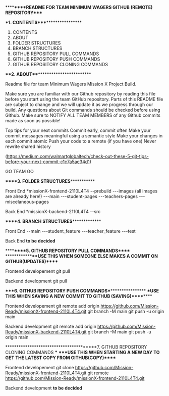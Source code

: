 ****************\*\*\*\*****************README FOR TEAM MINIMUM WAGERS GITHUB (REMOTE) REPOSITORY**************\*\*\***************

************************\*************************1. CONTENTS********************************\*\*\*********************************

1. CONTENTS
2. ABOUT
3. FOLDER STRUCTURES
4. BRANCH STRUCTURES
5. GITHUB REPOSITORY PULL COMMANDS
6. GITHUB REPOSITORY PUSH COMMANDS
7. GITHUB REPOSITORY CLONING COMMANDS

**********************\*\***********************2. ABOUT**********************************\*\***********************************

Readme file for team Minimum Wagers Mission X Project Build.

Make sure you are familiar with our Github repository by reading this file before you start using the team GitHub repository.
Parts of this README file are subject to change and we will update it as we progress through our build.
Any questions about Git commands should be checked before using Github.
Make sure to NOTIFY ALL TEAM MEMBERS of any Github commits made as soon as possible!

Top tips for your next commits
Commit early, commit often
Make your commit messages meaningful using a semantic style
Make your changes in each commit atomic
Push your code to a remote (if you have one)
Never rewrite shared history

(https://medium.com/walmartglobaltech/check-out-these-5-git-tips-before-your-next-commit-c1c7a5ae34d1)

GO TEAM GO

**\*\*\*\***3. FOLDER STRUCTURES******\*\*\*******

Front End
\*missionX-frontend-2110L4T4
--prebuild
---images (all images are already here!)
---main
---student-pages
---teachers-pages
---miscelaneous-pages

Back End
\*missionX-backend-2110L4T4
--src

**\*\*\*\***4. BRANCH STRUCTURES********\*********

Front End
--main
---student_feature
---teacher_feature
---test

Back End
**to be decided**

******************\*\*\*\*******************5. GITHUB REPOSITORY PULL COMMANDS****************\*\*\*\*****************
**************\*\***************USE THIS WHEN SOMEONE ELSE MAKES A COMMIT ON GITHUB(UPDATES)********\*\*\*\*********

Frontend developement
git pull

Backend development
git pull

**************\*\*\***************6. GITHUB REPOSITORY PUSH COMMANDS**********************\***********************
************\*************USE THIS WHEN SAVING A NEW COMMIT TO GITHUB (SAVING)**************\*\*\*\***************

Frontend developement
git remote add origin https://github.com/Mission-Ready/missionX-frontend-2110L4T4.git
git branch -M main
git push -u origin main

Backend development
git remote add origin https://github.com/Mission-Ready/missionX-backend-2110L4T4.git
git branch -M main
git push -u origin main

******************\*\*\*\*******************7. GITHUB REPOSITORY CLONING COMMANDS ****************\*****************
********\*\*\*********USE THIS WHEN STARTING A NEW DAY TO GET THE LATEST COPY FROM GITHUB(COPY)********\*\*\*\*********

Frontend developement
git clone https://github.com/Mission-Ready/missionX-frontend-2110L4T4.git
git remote https://github.com/Mission-Ready/missionX-frontend-2110L4T4.git

Backend development
**to be decided**
